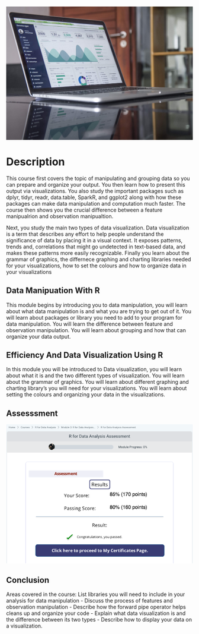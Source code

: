 ![](image/dta.png)

# Description
This course first covers the topic of manipulating and grouping data so you can prepare and organize your output. You then learn how to present this output via visualizations. You also study the important packages such as dplyr, tidyr, readr, data.table, SparkR, and ggplot2 along with how these packages can make data manipulation and computation much faster. The course then shows you the crucial difference between a feature manipualrion and observation manipualtion.

Next, you study the main two types of data visualization. Data visualization is a term that describes any effort to help people understand the significance of data by placing it in a visual context. It exposes patterns, trends and, correlations that might go undetected in text-based data, and makes these patterns more easily recognizable. Finally you learn about the grammar of graphics, the differnece graphing and charting libraries needed for your visualizations, how to set the colours and how to organize data in your visualizations

## Data Manipuation With R
This module begins by introducing you to data manipulation, you will learn about what data manipulation is and what you are trying to get out of it. You will learn about packages or library you need to add to your program for data manipulation. You will learn the difference between feature and observation manipulation. You will learn about grouping and how that can organize your data output.

## Efficiency And Data Visualization Using R
In this module you will be introduced to Data visualization, you will learn about what it is and the two different types of visualization. You will learn about the grammar of graphics. You will learn about different graphing and charting library’s you will need for your visualizations. You will learn about setting the colours and organizing your data in the visualizations.

## Assesssment
![](image/Results.png)

## Conclusion
Areas covered in the course: List libraries you will need to include in your analysis for data manipulation - Discuss the process of features and observation manipulation - Describe how the forward pipe operator helps cleans up and organize your code - Explain what data visualization is and the difference between its two types - Describe how to display your data on a visualization.
